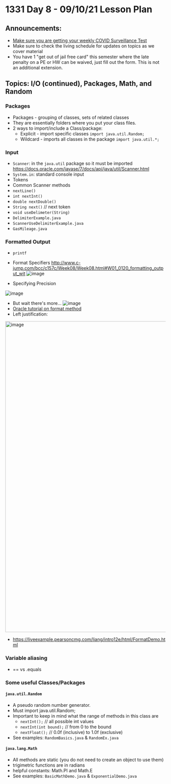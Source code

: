 # 1331 Day 8 - 09/10/21 Lesson Plan

## Announcements:
- [Make sure you are getting your weekly COVID Surveillance Test](https://health.gatech.edu/coronavirus/testing/surveillance)
- Make sure to check the living schedule for updates on topics as we cover material
- You have 1 "get out of jail free card" this semester where the late penalty on a PE or HW can be waived, just fill out the form. This is not an additional extension.

## Topics: I/O (continued), Packages, Math, and Random 
### Packages
- Packages - grouping of classes, sets of related classes 
- They are essentially folders where you put your class files. 
- 2 ways to import/include a Class/package: 
  - Explicit - import specific classes 
`import java.util.Random;`
  - Wildcard - imports all classes in the package 
`import java.util.*; `

### Input
- `Scanner`: in the `java.util` package so it must be imported
https://docs.oracle.com/javase/7/docs/api/java/util/Scanner.html
- `System.in`: standard console input
- Tokens
-  Common Scanner methods
  - `nextLine()`
  - `int nextInt()`
  - `double nextDouble()`  
  - `String next()` // next token 
  - `void useDelimeter(String)`
- `DelimiterExample.java`
- `ScannerUseDelimiterExample.java`
- `GasMileage.java`
### Formatted Output
- `printf`
- Format Specifiers
http://www.c-jump.com/bcc/c157c/Week08/Week08.html#W01_0120_formatting_output_wit
![image](http://www.c-jump.com/bcc/c157c/Week08/const_images/printf_conversions.png)

- Specifying Precision

![image](https://upload.wikimedia.org/wikipedia/commons/thumb/2/2c/Printf.svg/640px-Printf.svg.png?1631233486532)

- But wait there's more...
![image](https://docs.oracle.com/javase/tutorial/figures/essential/io-spec.gif)
- [Oracle tutorial on format method](https://docs.oracle.com/javase/tutorial/essential/io/formatting.html)
- Left justification:

<img width="974" alt="image" src="https://user-images.githubusercontent.com/49889272/132780801-9f120019-e65c-43b9-a0f4-452cf853b978.png">

-  https://liveexample.pearsoncmg.com/liang/intro12e/html/FormatDemo.html
### Variable aliasing
-  == vs .equals

### Some useful Classes/Packages 
#### `java.util.Random` 
- A pseudo random number generator. 
- Must import java.util.Random; 
- Important to keep in mind what the range of methods in this class are 
  - `nextInt();` // all possible int values 
  - `nextInt(int bound);` // from 0 to the bound 
  - `nextFloat();` // 0.0f (inclusive) to 1.0f (exclusive) 
- See examples: `RandomBasics.java` & `RandomEx.java`
#### `java.lang.Math` 
- All methods are static (you do not need to create an object to use them)
- trigimetric functions are in radians
- helpful constants: Math.PI and Math.E
- See examples: `BasicMathDemo.java` & `ExponentialDemo.java`
